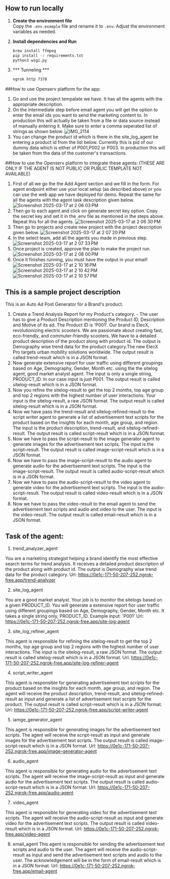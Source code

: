 
## How to run locally 

1. **Create the environment file**  
   Copy the `.env.example` file and rename it to `.env`. Adjust the environment variables as needed.

2. **Install dependencies and Run**  
   ```bash
   brew install ffmpeg
   pip install -r requirements.txt
   python3 wsgi.py
   ```
3. *** Tunneling ***
   ```bash
   ngrok http 7378
   ```

##How to use Openserv platform for the app:
1. Go and use the project tempalate we have. It has all the agents with the appropriate description.
2. On the intermediate step before email agent you will get the option to enter the email ids you want to send the marketing content to. In production this will actually be taken from a file or data source instead of manually entering it. Make sure to enter a comma seperated list of strings as shown below.
![IMG_2114](https://github.com/user-attachments/assets/2a8e7851-3d96-4a2d-949c-0e20368487aa)
3. You can change the product id which is there in the site_log_agent be entering a product id from the list below. Currently this is pid of our dummy data which is either of P001,P002 or P003. In production this will be taken from the data of the customer's transactions. 


##How to use the Openserv platform to integrate these agents: (THESE ARE ONLY IF THE AGENT IS NOT PUBLIC OR PUBLIC TEMPLATE NOT AVAILABLE)
1. First of all we go the the Add Agent section and we fill in the form. For agent endpoint either use your local setup (as described above) or you can use the web app we have deployed for demo. Repeat the same for all the agents with the agent task description given below.
![Screenshot 2025-03-17 at 2 06 03 PM](https://github.com/user-attachments/assets/b71117f5-6c0a-41e9-acad-2c59cf69aec3)
2. Then go to each agent and click on generate secret key option. Copy the secret key and set it in the .env file as mentioned in the steps above. Repeat this for all the agents.
![Screenshot 2025-03-17 at 2 06 30 PM](https://github.com/user-attachments/assets/98d883ae-be64-4261-a28c-97adaf7cd046)
3. Then go to projects and create new project with the project description given below.
![Screenshot 2025-03-17 at 2 07 20 PM](https://github.com/user-attachments/assets/c4d05cfb-6dde-4a8c-843d-bef2d131e2c8)
4. In the select team, add all the agents you made in previous step.
![Screenshot 2025-03-17 at 2 07 33 PM](https://github.com/user-attachments/assets/3262323a-f94c-45a4-b2fd-8c6f21be5042)
5. Once project is created, approve the plan to make the project run.
![Screenshot 2025-03-17 at 2 08 00 PM](https://github.com/user-attachments/assets/a745b465-5cbd-45e0-91a2-a0fc5746bfcb)
6. Once it finishes running, you must have the output in your email!
   ![Screenshot 2025-03-17 at 2 10 16 PM](https://github.com/user-attachments/assets/740f8723-e1de-4b5e-ac83-51b19f8fde29)![Screenshot 2025-03-17 at 2 10 42 PM](https://github.com/user-attachments/assets/e1ab8e62-12fe-4db4-b6bd-765fbdac2766)![Screenshot 2025-03-17 at 2 10 57 PM](https://github.com/user-attachments/assets/170f74c6-4860-460c-90fc-ccfa7f28d0e2)



## This is a sample project description

This is an Auto Ad Post Generator for a Brand's product.
 1. Create a Trend Analysis Report for my Product's category. - The user has to give a Product Description mentioning the Product ID, Description and Motive of its ad. The Product ID is 'P001'. Our brand is ElecX, revolutionizing electric scooters. We are passionate about creating fast, eco-friendly, and commuter-friendly scooters. We have to a detailed product description of the product along with product id. The output is Demography wise trend data for the product category.The new ElecX Pro targets urban mobility solutions worldwide. The output result is called trend-result which is in a JSON format.
 2. Now generate extensive report for user traffic using different groupings based on Age, Demography, Gender, Month etc. using the the sitelog agent, good market analyst agent. The input is only a single string, PRODUCT_ID. In our case input is just P001. The output result is called sitelog-result which is in a JSON format.
 3. Now you refine the sitelog-result to get the top 2 months, top age group and top 2 regions with the highest number of user interactions. Your input is the sitelog-result, a raw JSON format. The output result is called sitelog-result which is in a JSON format.
 4. Now we have pass the trend-result and sitelog-refined-result to the script writer agent to generate a list of advertisement text scripts for the product based on the insights for each month, age group, and region. The input is the product description, trend-result, and sitelog-refined-result. The output result is called script-result which is in a JSON format.
 5. Now we have to pass the script-result to the image generator agent to generate images for the advertisement text scripts. The input is the script-result. The output result is called image-script-result which is in a JSON format.
 7. Now we have to pass the image-script-result to the audio agent to generate audio for the advertisement text scripts. The input is the image-script-result. The output result is called audio-script-result which is in a JSON format.
 8. Now we have to pass the audio-script-result to the video agent to generate video for the advertisement text scripts. The input is the audio-script-result. The output result is called video-result which is in a JSON format.
 9. Now we have to pass the video-result to the email agent to send the advertisement text scripts and audio and video to the user. The input is the video-result. The output result is called email-result which is in a JSON format.

## Task of the agent:

1. trend_analyzer_agent

You are a marketing strategist helping a brand identify the most effective search terms for trend analysis. It receives a detailed product description of the product along with product id. The output is Demography wise trend data for the product category.
Url: https://0e1c-171-50-207-252.ngrok-free.app/trend-analyzer

2. site_log_agent

You are a good market analyst. Your job is to monitor the sitelogs based on a given PRODUCT_ID. You will generate a extensive report fior user traffic using different groupings based on Age, Demography, Gender, Month etc. It takes a single string only, PRODUCT_ID. Example input: 'P001'
Url: https://0e1c-171-50-207-252.ngrok-free.app/site-log-agent

3. site_log_refiner_agent

This agent is responsible for refining the sitelog-result to get the top 2 months, top age group and top 2 regions with the highest number of user interactions. The input is the sitelog-result, a raw JSON format. The output result is called sitelog-result which is in a JSON format.
Url: https://0e1c-171-50-207-252.ngrok-free.app/site-log-refiner-agent

4. script_writer_agent

This agent is responsible for generating advertisement text scripts for the product based on the insights for each month, age group, and region. The agent will receive the product description, trend-result, and sitelog-refined-result as input and generate a list of advertisement text scripts for the product. The output result is called script-result which is in a JSON format.
Url: https://0e1c-171-50-207-252.ngrok-free.app/script-writer-agent 

5. iamge_generator_agent

This agent is responsible for generating images for the advertisement text scripts. The agent will receive the script-result as input and generate images for the advertisement text scripts. The output result is called image-script-result which is in a JSON format.
Url: https://0e1c-171-50-207-252.ngrok-free.app/image-generator-agent

6. audio_agent

This agent is responsible for generating audio for the advertisement text scripts. The agent will receive the image-script-result as input and generate audio for the advertisement text scripts. The output result is called audio-script-result which is in a JSON format.
Url: https://0e1c-171-50-207-252.ngrok-free.app/audio-agent

7. video_agent

This agent is responsible for generating video for the advertisement text scripts. The agent will receive the audio-script-result as input and generate video for the advertisement text scripts. The output result is called video-result which is in a JSON format.
Url: https://0e1c-171-50-207-252.ngrok-free.app/video-agent

8. email_agent
This agent is responsible for sending the advertisement text scripts and audio to the user. The agent will receive the audio-script-result as input and send the advertisement text scripts and audio to the user. The acknowledgement will be in the form of email-result which is in a JSON format.
Url: https://0e1c-171-50-207-252.ngrok-free.app/email-agent
